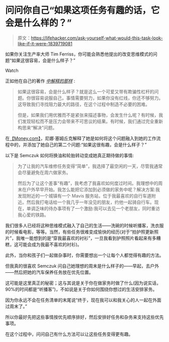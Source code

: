 # 问问你自己“如果这项任务有趣的话，它会是什么样的？”

> 原文：<https://lifehacker.com/ask-yourself-what-would-this-task-look-like-if-it-were-1839719081>

如果你关注生产率大师 Tim Ferriss，你可能会熟悉他提出的改变思维模式的问题“如果这很容易，会是什么样子？”

Watch

正如他在自己的著作 [*中解释的那样*](https://tim.blog/tim-ferriss-books/) :

> 如果这很容易，会是什么样子？就是这么一个可爱又带有欺骗性杠杆的问题。你很容易说服自己，事情需要努力，如果你没有红线，你还不够努力。这导致我们寻找阻力最大的路径，在这个过程中制造不必要的困难。
> 
> 但是，如果我们用优雅而不是紧张来描述事物，会发生什么呢？有时候，我们发现轻松而不是压力会带来不可思议的结果。有时候，我们通过完全重新构思来“解决”问题。

在[【Money.com】](http://money.com/money/5661915/tackle-financial-to-do-list/)，尼娜·塞姆丘克解释了她是如何将这个问题融入到她的工作流程中的，并添加了她自己的第二个问题:“如果这很有趣，会是什么样子？”

以下是 Semczuk 如何将换油和轮胎转动变成她真正期待做的事情:

> 为了让我的汽车维修任务变得“简单”，我选择了最空闲的一天，尽管我通常会尽量避免在周六做家务。
> 
> 然后为了让这个差事“有趣”，我考虑了我喜欢如何度过时间。我理想中的周末在户外早早开始。我怎么能把它添加到必须做的家务中呢？解决方案:我发现附近的一个城镇有一个 Mavis 服务站，位于我最喜欢的自行车道附近。然后我打电话给一个我几乎一年没见的朋友，约他一起骑自行车。现在，单调乏味的待办事项有了一个激励:我可以去见一个老朋友，同时重访我心爱的铁路。

我们很多人已经将这种思维模式融入了自己的生活——洗碗的时候听播客，洗衣服的时候看电影，等等。当然，有些任务很难变成愉快的经历(对于“拍护照更新照片”，我唯一能想到的是“穿我最喜欢的衬衫”，一旦我看到护照照片看起来有多糟糕，这可能会成为我最不喜欢的衬衫)。

此外，当你和孩子们一起做杂事时，你需要想出一个让每个人都觉得有趣的方法。

但我真的很喜欢 Semczuk 问自己她理想的周末是什么样子的——早起，去户外——然后把她的汽车保养任务放在优先位置。

这可能是这里真正的秘密；这与其说是关于你在做家务时做了什么(因为说实话，90%的时间都是“听播客”)，不如说是关于你如何围绕你想过的生活安排家务。

因为你永远不会在任务清单的末尾说“终于，现在我可以和我关心的人一起在外面过周末了。”

所以你最好先把这些事情按优先顺序排好，然后安排好任务和杂务来支持这些优先事项。

在这个过程中，问问自己有什么方法可以让这些任务变得更有趣。
